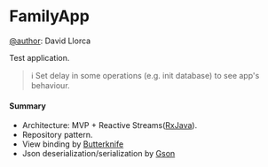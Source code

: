 # FamilyApp
[@author](https://www.linkedin.com/in/davidllorca/): David Llorca

Test application.
> :information_source: Set delay in some operations (e.g. init database) to see app's behaviour. 

#### Summary
- Architecture: MVP + Reactive Streams([RxJava](https://github.com/ReactiveX/RxJava)).
- Repository pattern.
- View binding by [Butterknife](https://github.com/JakeWharton/butterknife)
- Json deserialization/serialization by [Gson](https://github.com/google/gson)